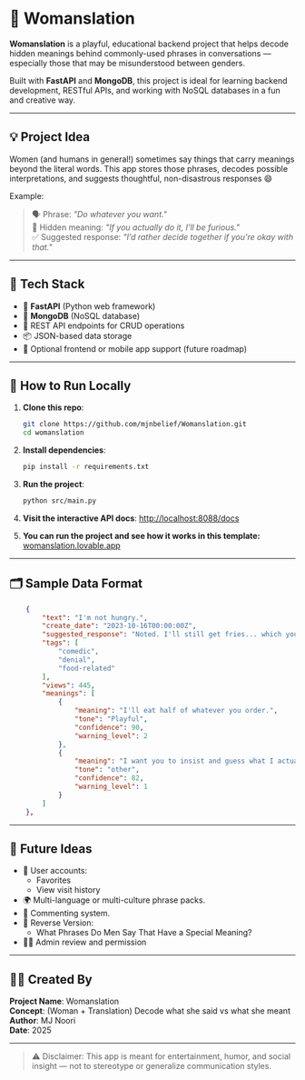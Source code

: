 # 🧠 Womanslation
**Womanslation** is a playful, educational backend project that helps decode hidden meanings behind commonly-used phrases in conversations — especially those that may be misunderstood between genders.

Built with **FastAPI** and **MongoDB**, this project is ideal for learning backend development, RESTful APIs, and working with NoSQL databases in a fun and creative way.

---

## 💡 Project Idea

Women (and humans in general!) sometimes say things that carry meanings beyond the literal words. This app stores those phrases, decodes possible interpretations, and suggests thoughtful, non-disastrous responses 😄

Example:
> 🗣️ Phrase: *"Do whatever you want."*  
> 🤯 Hidden meaning: *"If you actually do it, I’ll be furious."*  
> ✅ Suggested response: *"I’d rather decide together if you're okay with that."*

---

## 🔧 Tech Stack

- 🐍 **FastAPI** (Python web framework)
- 🍃 **MongoDB** (NoSQL database)
- 🔄 REST API endpoints for CRUD operations
- 📦 JSON-based data storage
- 📁 Optional frontend or mobile app support (future roadmap)

---

## 🚀 How to Run Locally

1. **Clone this repo**:
   ```bash
   git clone https://github.com/mjnbelief/Womanslation.git
   cd womanslation
   ```

2. **Install dependencies**:
   ```bash
   pip install -r requirements.txt
   ```

3. **Run the project**:
   ```bash
   python src/main.py
   ```

4. **Visit the interactive API docs**:
   [http://localhost:8088/docs](http://localhost:8088/docs)

5. **You can run the project and see how it works in this template:**
   [womanslation.lovable.app](https://womanslation.lovable.app/)

---

## 🗂 Sample Data Format

```json
    {
        "text": "I'm not hungry.",
        "create_date": "2023-10-16T00:00:00Z",
        "suggested_response": "Noted. I'll still get fries... which you'll end up eating.",
        "tags": [
            "comedic",
            "denial",
            "food-related"
        ],
        "views": 445,
        "meanings": [
            {
                "meaning": "I'll eat half of whatever you order.",
                "tone": "Playful",
                "confidence": 90,
                "warning_level": 2
            },
            {
                "meaning": "I want you to insist and guess what I actually want.",
                "tone": "other",
                "confidence": 82,
                "warning_level": 1
            }
        ]
    },
```

---


## 🧪 Future Ideas

- 🔐 User accounts:
    - Favorites
    - View visit history
- 🌍 Multi-language or multi-culture phrase packs.
- 💬 Commenting system.
- 🔁 Reverse Version:
    - What Phrases Do Men Say That Have a Special Meaning?
- 🕵️‍♀️ Admin review and permission

---

## 🧑‍💻 Created By

**Project Name**: Womanslation  
**Concept**: (Woman + Translation) Decode what she said vs what she meant  
**Author**: MJ Noori  
**Date**: 2025

---

> ⚠️ Disclaimer: This app is meant for entertainment, humor, and social insight — not to stereotype or generalize communication styles.
